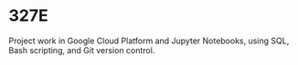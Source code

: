 # 327E
Project work in Google Cloud Platform and Jupyter Notebooks, using SQL, Bash scripting, and Git version control.
